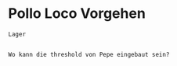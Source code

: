 # Pollo Loco Vorgehen



```pseudocode
Lager


```



```pseudocode
Wo kann die threshold von Pepe eingebaut sein?

```

